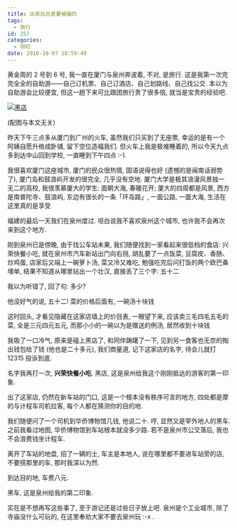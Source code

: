 ```yaml
---
title: 出来玩总是要被骗的
tags:
  - 旅行
id: 257
categories:
  - 唠叨
date: 2010-10-07 18:59:49
---
```


黄金周的 2 号到 6 号, 我一直在厦门与泉州奔波着, 不对, 是旅行. 这是我第一次完完全全的自助游——自己订机票、自己订酒店、自己划路线、自己找公交. 本以为自助游会比较便宜, 但这一趟下来可比跟团旅行贵了很多倍, 就当是宝贵的经验吧.

[![黑店](http://img.beamnote.com/2010/deceived.png)](http://img.beamnote.com/2010/deceived.png)<!-- more -->


(配图与本文无关)

昨天下午三点多从厦门到广州的火车, 虽然我们只买到了无座票, 幸运的是有一个阿姨自愿升格成卧铺, 留下空位造福我们. 但火车上我是极难睡着的, 所以今天九点多到达中山回到学校, 一直睡到下午四点 :-).

我很喜欢厦门这座城市, 厦门的民众很热情, 国语说得也好 (遗憾的是闽南话弱势了), 厦门岛和鼓浪屿开发的很完全, 几乎没有空地. 厦门大学是极其浪漫风景独一无二的高校, 我很羡慕厦大的学生: 面朝大海, 春暖花开; 厦大的四周都是风景, 西方是南普陀寺、鼓浪屿, 东边有很长的一条「环岛路」, 一面公路, 一面大海, 生活在这里真的是享受

福建的最后一天我们在泉州度过. 坦白说我不喜欢泉州这个城市, 也许我不会再次来到这个地方.

刚到泉州已是傍晚, 由于找公车站未果, 我们随便找到一家看起来很低档的食店: 兴荣快餐小吃, 就在泉州市汽车新站出门向右拐, 胡乱要了一点饭菜, 豆腐皮、香肠、炒鸡蛋, 店家后又端上一碗萝卜汤, 菜又冷又难吃, 勉强吃完后问打饭的两个欧巴桑埋单, 结果不知道从哪里钻出一个壮汉, 直接丢了三个字: 五十二

我以为听错了, 回了句: 多少?

他没好气的说, 五十二\! 菜的价格后面有, 一碗汤十块钱

这时回头, 才看见隐藏在这家店墙上的价目表, 一眼望下来, 应该卖三毛四毛五毛的菜, 全是三元四元五元, 而那小小的一碗以为是赠送的例汤, 居然收到十块钱

我吸了一口冷气, 原来是碰上黑店了, 和同伴踌躇了一下, 见到另一食客也无奈的掏出钱包给了钱 (他也是二十多元), 我们商量道, 记下这家店的名字, 待会儿就打 12315 投诉到底.

名字我再打一次, **兴荣快餐小吃**. 黑店, 这是泉州给我这个刚刚抵达的游客的第一印象.

出了这家店, 仍然在新车站的门口, 这是一个根本没有秩序可言的地方, 四处都是摩的与计程车司机拉客, 每个人都在猜测你的目的地.

我们随便问了一个司机到华侨博物馆几钱, 他说二十. 哼, 显然又是宰外地人的黑车. 之前我看过地图, 华侨博物馆到车站根本就没多少路. 若不是泉州市公交落后, 我也不会浪费钱坐计程车.

离开了车站的地盘, 招了一辆的士, 车主是本地人, 说在哪里都不要进车站旁的店, 不要搭那里的车, 那时我深以为然.

到达目的地, 车费八元.

黑车, 这是泉州给我的第二印象.

实在是不想再写这些事了, 至于游记还是过些日子放上吧. 泉州是个工业城市, 除了寺庙没什么可玩的, 在这里奉劝大家不要去泉州玩 :-x .
